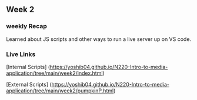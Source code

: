 ## Week 2

### weekly Recap

Learned about JS scripts and other ways to run a live server up on VS code.

### Live Links

[Internal Scripts] (https://yoshib04.github.io/N220-Intro-to-media-application/tree/main/week2/index.html)

[External Scripts] (https://yoshib04.github.io/N220-Intro-to-media-application/tree/main/week2/pumpkinP.html)
